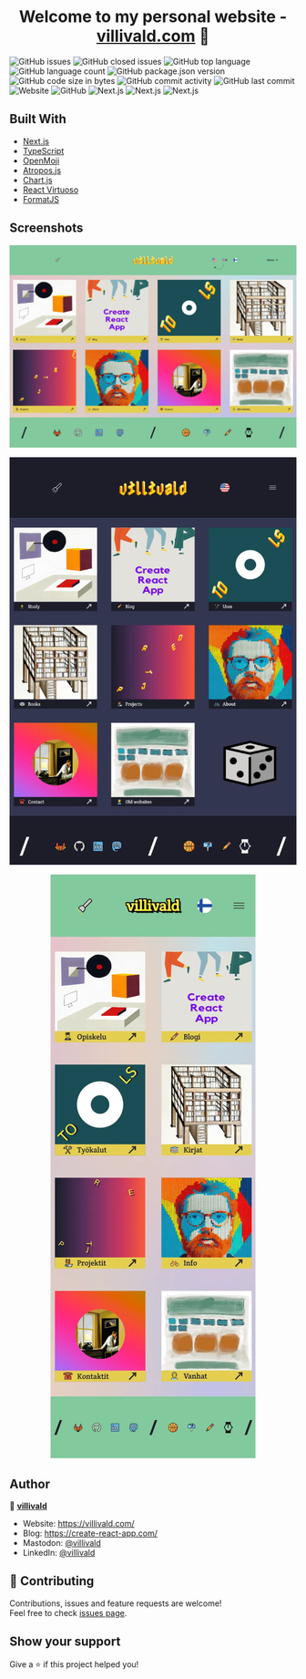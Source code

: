<h1 align="center">Welcome to my personal website - <a href="https://villivald.com">villivald.com</a> 👋</h1>

<p>
  <img alt="GitHub issues" src="https://img.shields.io/github/issues-raw/villivald/villivald.com">
  <img alt="GitHub closed issues" src="https://img.shields.io/github/issues-closed-raw/villivald/villivald.com">
  <img alt="GitHub top language" src="https://img.shields.io/github/languages/top/villivald/villivald.com">
  <img alt="GitHub language count" src="https://img.shields.io/github/languages/count/villivald/villivald.com">
  <img alt="GitHub package.json version" src="https://img.shields.io/github/package-json/v/villivald/villivald.com">
  <img alt="GitHub code size in bytes" src="https://img.shields.io/github/languages/code-size/villivald/villivald.com">
  <img alt="GitHub commit activity" src="https://img.shields.io/github/commit-activity/m/villivald/villivald.com">
  <img alt="GitHub last commit" src="https://img.shields.io/github/last-commit/villivald/villivald.com">
  <img alt="Website" src="https://img.shields.io/website?url=https%3A%2F%2Fvillivald.com%2F">
  <img alt="GitHub" src="https://img.shields.io/github/license/villivald/villivald.com">
  <img alt="Next.js" src="https://img.shields.io/github/package-json/dependency-version/villivald/villivald.com/next">
  <img alt="Next.js" src="https://img.shields.io/github/package-json/dependency-version/villivald/villivald.com/typescript">
  <img alt="Next.js" src="https://img.shields.io/github/package-json/dependency-version/villivald/villivald.com/react">
</p>

## Built With

- [Next.js](https://nextjs.org/)
- [TypeScript](https://www.typescriptlang.org/)
- [OpenMoji](https://openmoji.org/)
- [Atropos.js](https://atroposjs.com/)
- [Chart.js](https://www.chartjs.org/)
- [React Virtuoso](https://virtuoso.dev/)
- [FormatJS](https://formatjs.io/)

## Screenshots

<p align="center">
  <img src="./public/readme_pics/desktop.webp" alt="Desktop version of a website, light version, english language version, main page.">
</p>

<p align="center">
  <img src="./public/readme_pics/tablet.webp" alt="Tablet version of a website, dark version, english language version, main page.">
</p>

<p align="center">
  <img src="./public/readme_pics/mobile.webp" alt="Mobile version of a website, light version, finnish language version, main page.">
</p>

## Author

👤 **[villivald](https://github.com/villivald)**

- Website: https://villivald.com/
- Blog: https://create-react-app.com/
- Mastodon: [@villivald](https://notacult.social/@villivald)
- LinkedIn: [@villivald](https://linkedin.com/in/villivald)

## 🤝 Contributing

Contributions, issues and feature requests are welcome!<br />Feel free to check [issues page](https://github.com/villivald/villivald.com/issues).

## Show your support

Give a ⭐️ if this project helped you!
